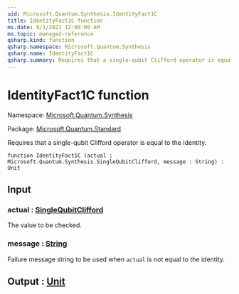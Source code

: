 ```yaml
---
uid: Microsoft.Quantum.Synthesis.IdentityFact1C
title: IdentityFact1C function
ms.date: 9/1/2021 12:00:00 AM
ms.topic: managed-reference
qsharp.kind: function
qsharp.namespace: Microsoft.Quantum.Synthesis
qsharp.name: IdentityFact1C
qsharp.summary: Requires that a single-qubit Clifford operator is equal to the identity.
---
```


# IdentityFact1C function

Namespace: [Microsoft.Quantum.Synthesis](xref:Microsoft.Quantum.Synthesis)

Package: [Microsoft.Quantum.Standard](https://nuget.org/packages/Microsoft.Quantum.Standard)


Requires that a single-qubit Clifford operator is equal to the identity.

```qsharp
function IdentityFact1C (actual : Microsoft.Quantum.Synthesis.SingleQubitClifford, message : String) : Unit
```


## Input

### actual : [SingleQubitClifford](xref:Microsoft.Quantum.Synthesis.SingleQubitClifford)

The value to be checked.


### message : [String](xref:microsoft.quantum.qsharp.valueliterals#string-literals)

Failure message string to be used when `actual` is not equal to the identity.



## Output : [Unit](xref:microsoft.quantum.qsharp.valueliterals#unit-literal)

